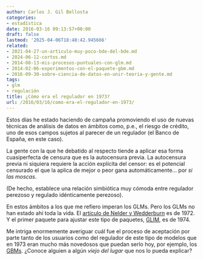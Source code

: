 ```yaml
---
author: Carlos J. Gil Bellosta
categories:
- estadística
date: 2016-03-16 09:13:57+00:00
draft: false
lastmod: '2025-04-06T18:48:42.945666'
related:
- 2021-04-27-un-articulo-muy-poco-bde-del-bde.md
- 2024-06-12-cortos.md
- 2014-08-13-mis-procesos-puntuales-con-glm.md
- 2014-02-06-experimentos-con-el-paquete-gbm.md
- 2016-09-30-sobre-ciencia-de-datos-en-unir-teoria-y-gente.md
tags:
- glm
- regulación
title: ¿Cómo era el regulador en 1973?
url: /2016/03/16/como-era-el-regulador-en-1973/
---
```


Estos días he estado haciendo de campaña promoviendo el uso de nuevas técnicas de análisis de datos en ámbitos como, p.e., el riesgo de crédito, uno de esos campos sujetos al parecer de un regulador (el Banco de España, en este caso).

La gente con la que he debatido al respecto tiende a aplicar esa forma cuasiperfecta de censura que es la autocensura previa. La autocensura previa ni siquiera requiere la acción explícita del censor: es el potencial censurado el que la aplica de mejor o peor gana automáticamente... por _si las moscas_.

(De hecho, establece una relación simbiótica muy cómoda entre regulador perezoso y regulado idénticamente perezoso).

En estos ámbitos a los que me refiero imperan los GLMs. Pero los GLMs no han estado ahí toda la vida. El [artículo de Nelder y Wedderburn](http://www.jstor.org/stable/2344614) es de 1972. Y el primer paquete para ajustar este tipo de paquetes, [GLIM](https://en.wikipedia.org/wiki/GLIM_(software)), es de 1974.

Me intriga enormemente averiguar cuál fue el proceso de aceptación por parte tanto de los usuarios como del regulador de este tipo de modelos que en 1973 eran mucho más novedosos que puedan serlo hoy, por ejemplo, los [GBMs](https://datanalytics.com/2016/03/11/gbm-sintetizado-en-una-linea/). ¿Conoce alguien a algún _viejo del lugar_ que nos lo pueda explicar?